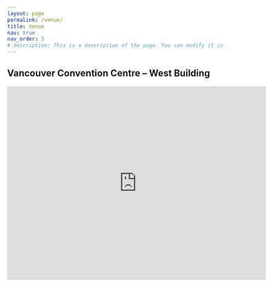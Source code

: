 ```yaml
---
layout: page
permalink: /venue/
title: Venue
nav: true
nav_order: 5
# description: This is a description of the page. You can modify it in 'pages/_cv.md'. You can also change or remove the top pdf download button.
---
```


## Vancouver Convention Centre – West Building

<iframe src="https://www.google.com/maps/embed?pb=!1m18!1m12!1m3!1d2602.328538127467!2d-123.11946582320263!3d49.28911927029804!2m3!1f0!2f0!3f0!3m2!1i1024!2i768!4f13.1!3m3!1m2!1s0x5486718338434365%3A0xc067b04ccc62f72f!2sVancouver%20Convention%20Centre%20West%20Building%2C%20Canada%20Pl%2C%20Vancouver%2C%20BC%20V6C%203G3!5e0!3m2!1sen!2sca!4v1695858956210!5m2!1sen!2sca" width="600" height="450" style="border:0;" allowfullscreen="" loading="lazy" referrerpolicy="no-referrer-when-downgrade"></iframe>
